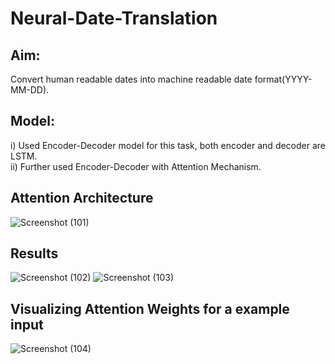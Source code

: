 # Neural-Date-Translation
## Aim: 
Convert human readable dates into machine readable date format(YYYY-MM-DD).
## Model:  
i) Used Encoder-Decoder model for this task, both encoder and decoder are LSTM. <br/>
ii) Further used Encoder-Decoder with Attention Mechanism.
        
 ## Attention Architecture
 ![Screenshot (101)](https://user-images.githubusercontent.com/46930697/193477210-f9390762-a790-4563-b154-a95d68a7cc04.png)
 ## Results
 ![Screenshot (102)](https://user-images.githubusercontent.com/46930697/193477216-b353b19f-7874-4e3a-9de1-34c12bdbcee7.png)
 ![Screenshot (103)](https://user-images.githubusercontent.com/46930697/193477219-0c671238-0777-440b-97fd-ac2713a300f4.png)

 
 ## Visualizing Attention Weights for a example input
![Screenshot (104)](https://user-images.githubusercontent.com/46930697/193477240-27d4fd0e-44de-4a83-a478-85e1156be00f.png)
